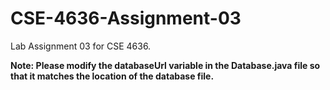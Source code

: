 # CSE-4636-Assignment-03
Lab Assignment 03 for CSE 4636.

**Note: Please modify the databaseUrl variable in the Database.java file so that it matches the location of the database file.**
